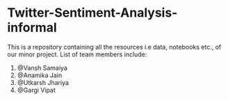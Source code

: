 # Twitter-Sentiment-Analysis-informal

This is a repository containing all the resources i.e data, notebooks etc., of our minor project. List of team members include:
1. @Vansh Samaiya
2. @Anamika Jain
3. @Utkarsh Jhariya
4. @Gargi Vipat
